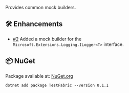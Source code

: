 Provides common mock builders.

## 🛠 Enhancements

- [#2](https://github.com/zhofre/test-fabric/issues/2) Added a mock builder for the
  `Microsoft.Extensions.Logging.ILogger<T>` interface.

## 📦 NuGet

Package available at: [NuGet.org](https://www.nuget.org/packages/TestFabric)

```
dotnet add package TestFabric --version 0.1.1
```
